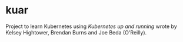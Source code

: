 # kuar

Project to learn Kubernetes using _Kubernetes up and running_ wrote by Kelsey Hightower, Brendan Burns and Joe Beda (O'Reilly).